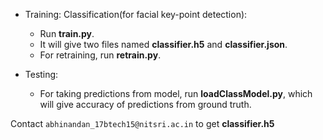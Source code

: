 - Training:
	 Classification(for facial key-point detection):
	- Run **train.py**.
	- It will give two files named **classifier.h5** and **classifier.json**.
	- For retraining, run **retrain.py**.

- Testing:
	- For taking predictions from model, run **loadClassModel.py**, which will give accuracy of predictions from ground truth.

Contact `abhinandan_17btech15@nitsri.ac.in` to get **classifier.h5**
